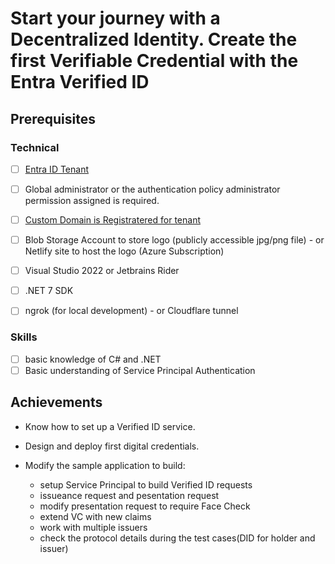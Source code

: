 # Start your journey with a Decentralized Identity. Create the first Verifiable Credential with the Entra Verified ID

## Prerequisites
### Technical
- [ ] [Entra ID Tenant](https://www.microsoft.com/en-gb/security/business/identity-access/microsoft-entra-id)
- [ ] Global administrator or the authentication policy administrator permission assigned is required.
- [ ] [Custom Domain is Registratered for tenant](https://learn.microsoft.com/en-us/entra/identity/users/domains-manage)
- [ ] Blob Storage Account to store logo (publicly accessible jpg/png file) - or Netlify site to host the logo (Azure Subscription)

- [ ] Visual Studio 2022 or Jetbrains Rider
- [ ] .NET 7 SDK
- [ ] ngrok (for local development) - or Cloudflare tunnel

### Skills
- [ ] basic knowledge of C# and .NET
- [ ] Basic understanding of Service Principal Authentication

## Achievements
- Know how to set up a Verified ID service.
- Design and deploy first digital credentials.

- Modify the sample application to build:
    - setup Service Principal to build Verified ID requests
    - issueance request and pesentation request
    - modify presentation request to require Face Check
    - extend VC with new claims
    - work with multiple issuers
    - check the protocol details during the test cases(DID for holder and issuer)

